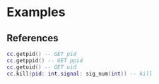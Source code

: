 # Examples
## References
```lua
cc.getpid() -- GET pid
cc.getppid() -- GET ppid
cc.getuid() -- GET uid 
cc.kill(pid: int,signal: sig_num(int)) -- kill
```

